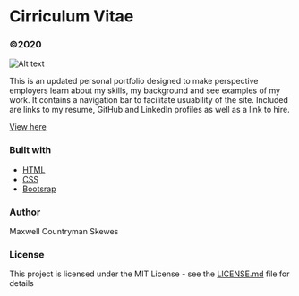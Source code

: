 # Cirriculum Vitae
### ©2020

![Alt text](./readmePortfolio.png?raw=true "AppImage")

This is an updated personal portfolio designed to make perspective employers learn about my skills, my background and see examples of my work. It contains a navigation bar to facilitate usuability of the site. Included are links to my resume, GitHub and LinkedIn profiles as well as a link to hire.

[View here](https://maxskewes.github.io/Portfolio/)

### Built with
* [HTML](https://html.com/)
* [CSS](https://www.w3schools.com/css/)
* [Bootsrap](https://getbootstrap.com)

### Author
Maxwell Countryman Skewes

### License
This project is licensed under the MIT License - see the [LICENSE.md](LICENSE.md) file for details
